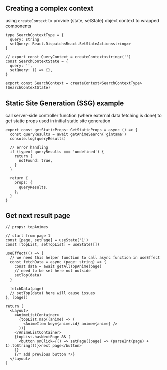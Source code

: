## Creating a complex context

using `createContext` to provide {state, setState} object context to wrapped components

```tsx
type SearchContextType = {
  query: string
  setQuery: React.Dispatch<React.SetStateAction<string>>
}

// export const QueryContext = createContext<string>('')
const SearchContextState = {
  query: '',
  setQuery: () => {},
}

export const SearchContext = createContext<SearchContextType>(SearchContextState)
```

## Static Site Generation (SSG) example

call server-side controller function (where external data fetching is done) to get static props used in initial static site generation

```tsx
export const getStaticProps: GetStaticProps = async () => {
  const queryResults = await getAnimeSearch('gintama')
  console.log(queryResults)

  // error handling
  if (typeof queryResults === 'undefined') {
    return {
      notFound: true,
    }
  }

  return {
    props: {
      queryResults,
    },
  }
}
```

## Get next result page

```tsx
// props: topAnimes

// start from page 1
const [page, setPage] = useState('1')
const [topList, setTopList] = useState([])

useEffect(() => {
  // we need this helper function to call async function in useEffect
  const fetchData = async (page: string) => {
    const data = await getAllTopAnime(page)
    // need to be set here not outside
    setTop(data)
  }

  fetchData(page)
  // setTop(data) here will cause issues
}, [page])

return (
  <Layout>
    <AnimeListContainer>
      {topList.map((anime) => (
        <AnimeItem key={anime.id} anime={anime} />
      ))}
    </AnimeListContainer>
    {topList.hasNextPage && (
      <button onClick={() => setPage((page) => (parseInt(page) + 1).toString())}>next page</button>
    )}
    {/* add previous button */}
  </Layout>
)
```
